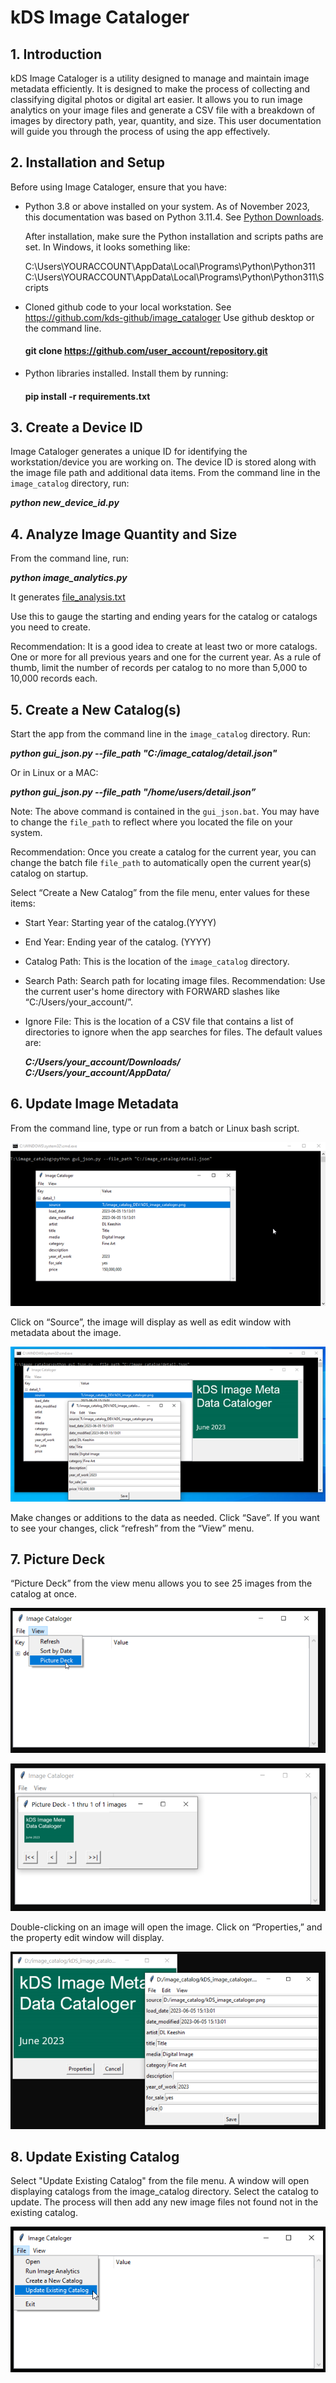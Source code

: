 # kDS Image Cataloger

## 1. Introduction

kDS Image Cataloger is a utility designed to manage and maintain image metadata efficiently. It is designed to make the process of collecting and classifying digital photos or digital art easier. It allows you to run image analytics on your image files and generate a CSV file with a breakdown of images by directory path, year, quantity, and size. This user documentation will guide you through the process of using the app effectively.

## 2. Installation and Setup

Before using Image Cataloger, ensure that you have:

- Python 3.8 or above installed on your system. As of November 2023, this documentation was based on Python 3.11.4. See [Python Downloads](https://www.python.org/downloads/).

  After installation, make sure the Python installation and scripts paths are set. In Windows, it looks something like:

  C:\Users\YOURACCOUNT\AppData\Local\Programs\Python\Python311
  C:\Users\YOURACCOUNT\AppData\Local\Programs\Python\Python311\Scripts

- Cloned github code to your local workstation. See   https://github.com/kds-github/image_cataloger Use github desktop or the command line.

  #### git clone https://github.com/user_account/repository.git

- Python libraries installed. Install them by running:
  
  #### pip install -r requirements.txt

## 3. Create a Device ID

Image Cataloger generates a unique ID for identifying the workstation/device you are working on. The device ID is stored along with the image file path and additional data items. From the command line in the `image_catalog` directory, run:

  ***python new_device_id.py***

## 4. Analyze Image Quantity and Size

From the command line, run:

  ***python image_analytics.py***

It generates [file_analysis.txt](file_analysis.txt) 

Use this to gauge the starting and ending years for the catalog or catalogs you need to create.

Recommendation: It is a good idea to create at least two or more catalogs. One or more for all previous years and one for the current year. As a rule of thumb, limit the number of records per catalog to no more than 5,000 to 10,000 records each.

## 5. Create a New Catalog(s)

Start the app from the command line in the `image_catalog` directory. Run:

  ***python gui_json.py --file_path "C:/image_catalog/detail.json"***

Or in Linux or a MAC:

  ***python gui_json.py --file_path "/home/users/detail.json”***
  
Note: The above command is contained in the `gui_json.bat`. You may have to change the `file_path` to reflect where you located the file on your system.

Recommendation: Once you create a catalog for the current year, you can change the batch file `file_path` to automatically open the current year(s) catalog on startup.

Select “Create a New Catalog” from the file menu, enter values for these items:

- Start Year: Starting year of the catalog.(YYYY)
- End Year: Ending year of the catalog. (YYYY)
- Catalog Path: This is the location of the `image_catalog` directory.
- Search Path: Search path for locating image files. Recommendation: Use the current user's home directory with FORWARD slashes like “C:/Users/your_account/”.
- Ignore File: This is the location of a CSV file that contains a list of directories to ignore when the app searches for files. The default values are:

    ***C:/Users/your_account/Downloads/***\
    ***C:/Users/your_account/AppData/***

## 6. Update Image Metadata

From the command line, type or run from a batch or Linux bash script.

![image](image_catalog_01.png)

Click on “Source”, the image will display as well as edit window with metadata about the image.

![image](image_catalog_02.png)

Make changes or additions to the data as needed. Click “Save”. If you want to see your changes, click “refresh” from the “View” menu.

## 7. Picture Deck

“Picture Deck” from the view menu allows you to see 25 images from the catalog at once.

![image](image_catalog_03.png)

![image](image_catalog_04.png)

Double-clicking on an image will open the image. Click on “Properties,” and the property edit window will display.

![image](image_catalog_05.png)

## 8. Update Existing Catalog

Select "Update Existing Catalog" from the file menu.  A window will open displaying catalogs from the image_catalog directory.  Select the catalog to update.  The process will  then add any new image files not found not in the existing catalog.

![image](image_catalog_06.png)


